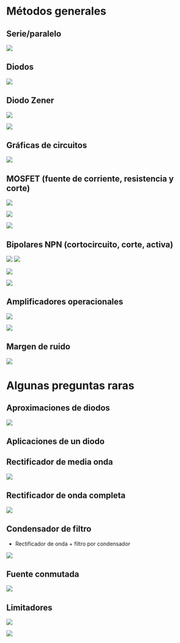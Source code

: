 # Métodos generales
## Serie/paralelo
![](img/IMG_3354.jpeg)

## Diodos
![](img/IMG_3355.jpeg)

## Diodo Zener
![](img/IMG_3356.jpeg)

![](img/IMG_3358.jpeg)

## Gráficas de circuitos
![](img/IMG_3359.jpeg)

## MOSFET (fuente de corriente, resistencia y corte)
![](img/IMG_3360.jpeg)

![](img/IMG_3361.jpeg)

![](img/IMG_3362.jpeg)

## Bipolares NPN (cortocircuito, corte, activa)
![](img/IMG_3365.jpeg)
![](img/IMG_3366.jpeg)

![](img/IMG_3363.jpeg)

![](img/IMG_3364.jpeg)

## Amplificadores operacionales
![](img/IMG_3367.jpeg)

![](img/IMG_3368.jpeg)

## Margen de ruido
![](img/IMG_3369.jpeg)

# Algunas preguntas raras

## Aproximaciones de diodos

![](img/Pasted%20image%2020231108112837.png)

## Aplicaciones de un diodo
## Rectificador de media onda

![](img/Pasted%20image%2020231108113017.png)

## Rectificador de onda completa

![](img/Pasted%20image%2020231108113054.png)

## Condensador de filtro

- Rectificador de onda + filtro por condensador

![](img/Pasted%20image%2020231108113128.png)

## Fuente conmutada

![](img/Pasted%20image%2020231108113241.png)

## Limitadores

![](img/Pasted%20image%2020231108113447.png)

![](img/Pasted%20image%2020231108113508.png)

